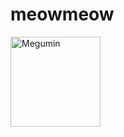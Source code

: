 # meowmeow
<img width="144" height="144" alt="Megumin" src="https://github.com/user-attachments/assets/03e38be6-abef-4e26-9346-c20c814aa507" />
